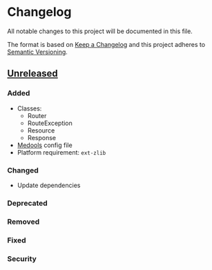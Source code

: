 # Changelog

All notable changes to this project will be documented in this file.

The format is based on [Keep a Changelog](http://keepachangelog.com/en/1.0.0/)
and this project adheres to [Semantic Versioning](http://semver.org/spec/v2.0.0.html).


## [Unreleased]

### Added
- Classes:
  - Router
  - RouteException
  - Resource
  - Response
- [Medools][aryelgois/medools] config file
- Platform requirement: `ext-zlib`

### Changed
- Update dependencies

### Deprecated

### Removed

### Fixed

### Security


[Unreleased]: https://github.com/aryelgois/medools-router/compare/d281bb5dbc8c58b28db680b3700664217a88eb6d...develop

[aryelgois/medools]: https://github.com/aryelgois/Medools

